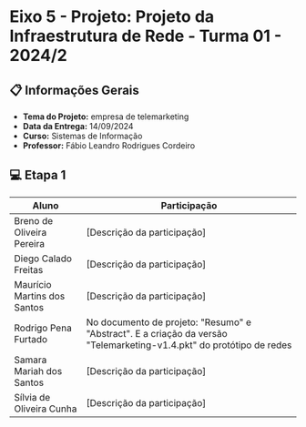 # Eixo 5 - Projeto: Projeto da Infraestrutura de Rede - Turma 01 - 2024/2

## 📋 Informações Gerais 

- **Tema do Projeto:** empresa de telemarketing
- **Data da Entrega:** 14/09/2024
- **Curso:** Sistemas de Informação
- **Professor:** Fábio Leandro Rodrigues Cordeiro

## 💻 Etapa 1

| Aluno                | Participação                             |
|----------------------|-----------------------------------------|
| Breno de Oliveira Pereira    | [Descrição da participação]             |
| Diego Calado Freitas    | [Descrição da participação]             |
| Maurício Martins dos Santos    | [Descrição da participação]             |
| Rodrigo Pena Furtado    | No documento de projeto: "Resumo" e "Abstract". E a criação da versão "Telemarketing-v1.4.pkt" do protótipo de redes|
| Samara Mariah dos Santos    | [Descrição da participação]             |
| Sílvia de Oliveira Cunha    | [Descrição da participação]             |







